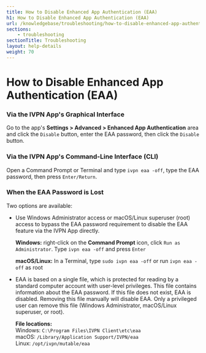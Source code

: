 ```yaml
---
title: How to Disable Enhanced App Authentication (EAA)
h1: How to Disable Enhanced App Authentication (EAA)
url: /knowledgebase/troubleshooting/how-to-disable-enhanced-app-authentication-eaa
sections:
    - troubleshooting
sectionTitle: Troubleshooting
layout: help-details
weight: 70
---
```


# How to Disable Enhanced App Authentication (EAA)

### Via the IVPN App's Graphical Interface

Go to the app's **Settings > Advanced > Enhanced App Authentication** area and click the `Disable` button, enter the EAA password, then click the `Disable` button.

### Via the IVPN App's Command-Line Interface (CLI)

Open a Command Prompt or Terminal and type `ivpn eaa -off`, type the EAA password, then press `Enter/Return`.

### When the EAA Password is Lost

Two options are available:

- Use Windows Administrator access or macOS/Linux superuser (root) access to bypass the EAA password requirement to disable the EAA feature via the IVPN App directly.

    **Windows:** right-click on the **Command Prompt** icon, click `Run as Administrator`. Type `ivpn eaa -off` and press `Enter`

    **macOS/Linux:** In a Terminal, type `sudo ivpn eaa -off` or run `ivpn eaa -off` as root

- EAA is based on a single file, which is protected for reading by a standard computer account with user-level privileges.  This file contains information about the EAA password.  If this file does not exist, EAA is disabled.  Removing this file manually will disable EAA.  Only a privileged user can remove this file (Windows Administrator, macOS/Linux superuser, or root).

    **File locations:**  
    Windows: `C:\Program Files\IVPN Client\etc\eaa`  
    macOS: `/Library/Application Support/IVPN/eaa`  
    Linux: `/opt/ivpn/mutable/eaa`  
